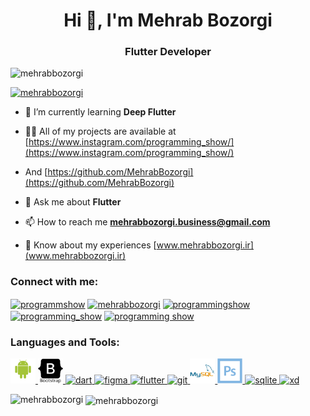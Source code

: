 <h1 align="center">Hi 👋, I'm Mehrab Bozorgi</h1>
<h3 align="center">Flutter Developer</h3>

<p align="left"> <img src="https://komarev.com/ghpvc/?username=mehrabbozorgi&label=Profile%20views&color=0e75b6&style=flat" alt="mehrabbozorgi" /> </p>

<p align="left"> <a href="https://github.com/ryo-ma/github-profile-trophy"><img src="https://github-profile-trophy.vercel.app/?username=mehrabbozorgi" alt="mehrabbozorgi" /></a> </p>

- 🌱 I’m currently learning **Deep Flutter**

- 👨‍💻 All of my projects are available at [https://www.instagram.com/programming_show/](https://www.instagram.com/programming_show/)

- And [https://github.com/MehrabBozorgi](https://github.com/MehrabBozorgi)

- 💬 Ask me about **Flutter**

- 📫 How to reach me **mehrabbozorgi.business@gmail.com**

- 📄 Know about my experiences [www.mehrabbozorgi.ir](www.mehrabbozorgi.ir)

<h3 align="left">Connect with me:</h3>
<p align="left">
<a href="https://twitter.com/programmshow" target="blank"><img align="center" src="https://raw.githubusercontent.com/rahuldkjain/github-profile-readme-generator/master/src/images/icons/Social/twitter.svg" alt="programmshow" height="30" width="40" /></a>
<a href="https://linkedin.com/in/mehrabbozorgi" target="blank"><img align="center" src="https://raw.githubusercontent.com/rahuldkjain/github-profile-readme-generator/master/src/images/icons/Social/linked-in-alt.svg" alt="mehrabbozorgi" height="30" width="40" /></a>
<a href="https://fb.com/programmingshow" target="blank"><img align="center" src="https://raw.githubusercontent.com/rahuldkjain/github-profile-readme-generator/master/src/images/icons/Social/facebook.svg" alt="programmingshow" height="30" width="40" /></a>
<a href="https://instagram.com/programming_show" target="blank"><img align="center" src="https://raw.githubusercontent.com/rahuldkjain/github-profile-readme-generator/master/src/images/icons/Social/instagram.svg" alt="programming_show" height="30" width="40" /></a>
<a href="https://www.youtube.com/c/programming show" target="blank"><img align="center" src="https://raw.githubusercontent.com/rahuldkjain/github-profile-readme-generator/master/src/images/icons/Social/youtube.svg" alt="programming show" height="30" width="40" /></a>
</p>

<h3 align="left">Languages and Tools:</h3>
<p align="left"> <a href="https://developer.android.com" target="_blank" rel="noreferrer"> <img src="https://raw.githubusercontent.com/devicons/devicon/master/icons/android/android-original-wordmark.svg" alt="android" width="40" height="40"/> </a> <a href="https://getbootstrap.com" target="_blank" rel="noreferrer"> <img src="https://raw.githubusercontent.com/devicons/devicon/master/icons/bootstrap/bootstrap-plain-wordmark.svg" alt="bootstrap" width="40" height="40"/> </a> <a href="https://dart.dev" target="_blank" rel="noreferrer"> <img src="https://www.vectorlogo.zone/logos/dartlang/dartlang-icon.svg" alt="dart" width="40" height="40"/> </a> <a href="https://www.figma.com/" target="_blank" rel="noreferrer"> <img src="https://www.vectorlogo.zone/logos/figma/figma-icon.svg" alt="figma" width="40" height="40"/> </a> <a href="https://flutter.dev" target="_blank" rel="noreferrer"> <img src="https://www.vectorlogo.zone/logos/flutterio/flutterio-icon.svg" alt="flutter" width="40" height="40"/> </a> <a href="https://git-scm.com/" target="_blank" rel="noreferrer"> <img src="https://www.vectorlogo.zone/logos/git-scm/git-scm-icon.svg" alt="git" width="40" height="40"/> </a> <a href="https://www.mysql.com/" target="_blank" rel="noreferrer"> <img src="https://raw.githubusercontent.com/devicons/devicon/master/icons/mysql/mysql-original-wordmark.svg" alt="mysql" width="40" height="40"/> </a> <a href="https://www.photoshop.com/en" target="_blank" rel="noreferrer"> <img src="https://raw.githubusercontent.com/devicons/devicon/master/icons/photoshop/photoshop-line.svg" alt="photoshop" width="40" height="40"/> </a> <a href="https://www.sqlite.org/" target="_blank" rel="noreferrer"> <img src="https://www.vectorlogo.zone/logos/sqlite/sqlite-icon.svg" alt="sqlite" width="40" height="40"/> </a> <a href="https://www.adobe.com/products/xd.html" target="_blank" rel="noreferrer"> <img src="https://cdn.worldvectorlogo.com/logos/adobe-xd.svg" alt="xd" width="40" height="40"/> </a> </p>

<p><img align="left" src="https://github-readme-stats.vercel.app/api/top-langs?username=mehrabbozorgi&show_icons=true&locale=en&layout=compact" alt="mehrabbozorgi" /></p>

<p>&nbsp;<img align="center" src="https://github-readme-stats.vercel.app/api?username=mehrabbozorgi&show_icons=true&locale=en" alt="mehrabbozorgi" /></p>
